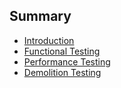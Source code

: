 ## Summary

* [Introduction](README.md)
* [Functional Testing](test_cases/functional/functional.md)
* [Performance Testing](test_cases/performance/performance.md)
* [Demolition Testing](test_cases/demolition/demolition.md)